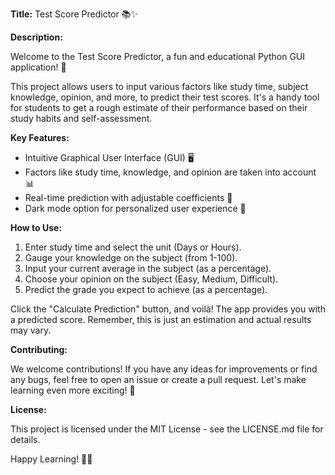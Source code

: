 **Title:** Test Score Predictor 📚✨

**Description:**

Welcome to the Test Score Predictor, a fun and educational Python GUI application! 🚀

This project allows users to input various factors like study time, subject knowledge, opinion, and more, to predict their test scores. It's a handy tool for students to get a rough estimate of their performance based on their study habits and self-assessment.

**Key Features:**

- Intuitive Graphical User Interface (GUI) 🖥️
- Factors like study time, knowledge, and opinion are taken into account 📊
- Real-time prediction with adjustable coefficients 🧠
- Dark mode option for personalized user experience 🌙

**How to Use:**

1. Enter study time and select the unit (Days or Hours).
2. Gauge your knowledge on the subject (from 1-100).
3. Input your current average in the subject (as a percentage).
4. Choose your opinion on the subject (Easy, Medium, Difficult).
5. Predict the grade you expect to achieve (as a percentage).

Click the "Calculate Prediction" button, and voilà! The app provides you with a predicted score. Remember, this is just an estimation and actual results may vary.

**Contributing:**

We welcome contributions! If you have any ideas for improvements or find any bugs, feel free to open an issue or create a pull request. Let's make learning even more exciting! 🎉

**License:**

This project is licensed under the MIT License - see the LICENSE.md file for details.

Happy Learning! 📖🌟
